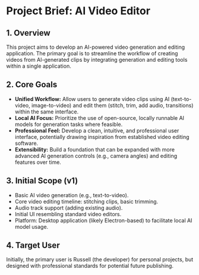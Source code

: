 # Project Brief: AI Video Editor

## 1. Overview

This project aims to develop an AI-powered video generation and editing application. The primary goal is to streamline the workflow of creating videos from AI-generated clips by integrating generation and editing tools within a single application.

## 2. Core Goals

*   **Unified Workflow:** Allow users to generate video clips using AI (text-to-video, image-to-video) and edit them (stitch, trim, add audio, transitions) within the same interface.
*   **Local AI Focus:** Prioritize the use of open-source, locally runnable AI models for generation tasks where feasible.
*   **Professional Feel:** Develop a clean, intuitive, and professional user interface, potentially drawing inspiration from established video editing software.
*   **Extensibility:** Build a foundation that can be expanded with more advanced AI generation controls (e.g., camera angles) and editing features over time.

## 3. Initial Scope (v1)

*   Basic AI video generation (e.g., text-to-video).
*   Core video editing timeline: stitching clips, basic trimming.
*   Audio track support (adding existing audio).
*   Initial UI resembling standard video editors.
*   Platform: Desktop application (likely Electron-based) to facilitate local AI model usage.

## 4. Target User

Initially, the primary user is Russell (the developer) for personal projects, but designed with professional standards for potential future publishing. 